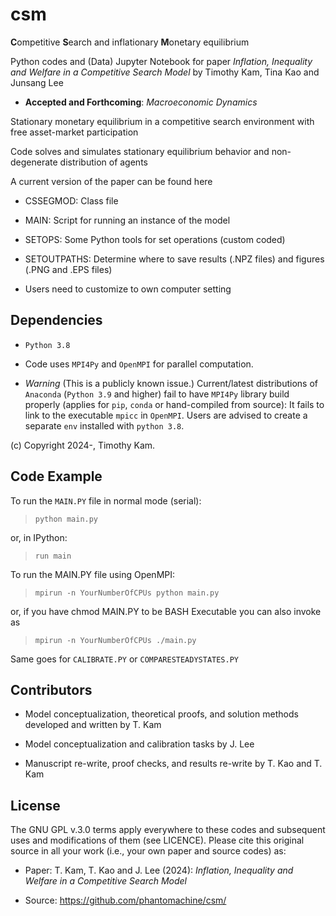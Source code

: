 # csm

**C**ompetitive **S**earch and inflationary **M**onetary equilibrium

Python codes and (Data) Jupyter Notebook for paper *Inflation, Inequality and Welfare in a Competitive Search Model* by Timothy Kam, Tina Kao and Junsang Lee
* **Accepted and Forthcoming**: *Macroeconomic Dynamics* 

Stationary monetary equilibrium in a competitive search environment with free asset-market participation 

Code solves and simulates stationary equilibrium behavior and non-degenerate distribution of agents

A current version of the paper can be found here

* CSSEGMOD: Class file

* MAIN: Script for running an instance of the model

* SETOPS: Some Python tools for set operations (custom coded)

* SETOUTPATHS: Determine where to save results (.NPZ files) and figures (.PNG and .EPS files)
 * Users need to customize to own computer setting

## Dependencies
 
* ``Python 3.8``

* Code uses ``MPI4Py`` and ``OpenMPI`` for parallel computation.

* *Warning* (This is a publicly known issue.) Current/latest distributions of ``Anaconda`` (``Python 3.9`` and higher) fail to have ``MPI4Py`` library build properly (applies for ``pip``, ``conda`` or hand-compiled from source): It fails to link to the executable ``mpicc`` in ``OpenMPI``. Users are advised to create a separate ``env`` installed with ``python 3.8``.

(c) Copyright 2024-, Timothy Kam.

## Code Example

To run the ``MAIN.PY`` file in normal mode (serial):

> ``python main.py``

or, in IPython:

> ``run main``

To run the MAIN.PY file using OpenMPI:

> ``mpirun -n YourNumberOfCPUs python main.py``

or, if you have chmod MAIN.PY to be BASH Executable you can also invoke as

> ``mpirun -n YourNumberOfCPUs ./main.py``

Same goes for ``CALIBRATE.PY`` or ``COMPARESTEADYSTATES.PY``

## Contributors

* Model conceptualization, theoretical proofs, and solution methods developed and written by T. Kam

* Model conceptualization and calibration tasks by J. Lee

* Manuscript re-write, proof checks, and results re-write by T. Kao and T. Kam

## License

The GNU GPL v.3.0 terms apply everywhere to these codes and subsequent uses and modifications of them (see LICENCE). Please cite this original source in all your work (i.e., your own paper and source codes) as:

* Paper: T. Kam, T. Kao and J. Lee (2024): *Inflation, Inequality and Welfare in a Competitive Search Model*

* Source: https://github.com/phantomachine/csm/

